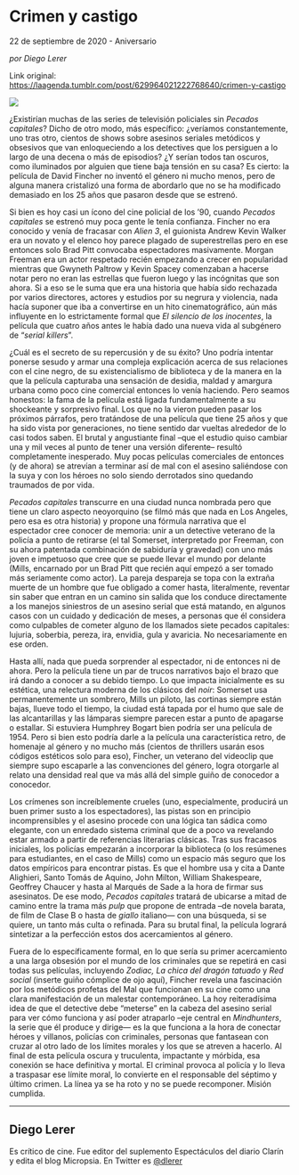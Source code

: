# Crimen y castigo



22 de septiembre de 2020 - Aniversario

_por Diego Lerer_

Link original: https://laagenda.tumblr.com/post/629964021222768640/crimen-y-castigo

![](https://64.media.tumblr.com/f464a9600d04699ee74b070e1d6e3503/c277653e419bb079-8e/s500x750/1147ec834f1a6931732af0e29498e9240acd9687.jpg)

¿Existirían muchas de las series de televisión policiales sin *Pecados capitales*? Dicho de otro modo, más específico: ¿veríamos constantemente, uno tras otro, cientos de shows sobre asesinos seriales metódicos y obsesivos que van enloqueciendo a los detectives que los persiguen a lo largo de una decena o más de episodios? ¿Y serían todos tan oscuros, como iluminados por alguien que tiene baja tensión en su casa? Es cierto: la película de David Fincher no inventó el género ni mucho menos, pero de alguna manera cristalizó una forma de abordarlo que no se ha modificado demasiado en los 25 años que pasaron desde que se estrenó.

Si bien es hoy casi un ícono del cine policial de los ’90, cuando *Pecados capitales* se estrenó muy poca gente le tenía confianza. Fincher no era conocido y venía de fracasar con *Alien 3*, el guionista Andrew Kevin Walker era un novato y el elenco hoy parece plagado de superestrellas pero en ese entonces solo Brad Pitt convocaba espectadores masivamente. Morgan Freeman era un actor respetado recién empezando a crecer en popularidad mientras que Gwyneth Paltrow y Kevin Spacey comenzaban a hacerse notar pero no eran las estrellas que fueron luego y las incógnitas que son ahora. Si a eso se le suma que era una historia que había sido rechazada por varios directores, actores y estudios por su negrura y violencia, nada hacía suponer que iba a convertirse en un hito cinematográfico, aún más influyente en lo estrictamente formal que *El silencio de los inocentes*, la película que cuatro años antes le había dado una nueva vida al subgénero de “*serial killers*”.

¿Cuál es el secreto de su repercusión y de su éxito? Uno podría intentar ponerse sesudo y armar una compleja explicación acerca de sus relaciones con el cine negro, de su existencialismo de biblioteca y de la manera en la que la película capturaba una sensación de desidia, maldad y amargura urbana como poco cine comercial entonces lo venía haciendo. Pero seamos honestos: la fama de la película está ligada fundamentalmente a su shockeante y sorpresivo final. Los que no la vieron pueden pasar los próximos párrafos, pero tratándose de una película que tiene 25 años y que ha sido vista por generaciones, no tiene sentido dar vueltas alrededor de lo casi todos saben. El brutal y angustiante final –que el estudio quiso cambiar una y mil veces al punto de tener una versión diferente– resultó completamente inesperado. Muy pocas películas comerciales de entonces (y de ahora) se atrevían a terminar así de mal con el asesino saliéndose con la suya y con los héroes no solo siendo derrotados sino quedando traumados de por vida.

*Pecados capitales* transcurre en una ciudad nunca nombrada pero que tiene un claro aspecto neoyorquino (se filmó más que nada en Los Angeles, pero esa es otra historia) y propone una fórmula narrativa que el espectador cree conocer de memoria: unir a un detective veterano de la policía a punto de retirarse (el tal Somerset, interpretado por Freeman, con su ahora patentada combinación de sabiduría y gravedad) con uno más joven e impetuoso que cree que se puede llevar el mundo por delante (Mills, encarnado por un Brad Pitt que recién aquí empezó a ser tomado más seriamente como actor). La pareja despareja se topa con la extraña muerte de un hombre que fue obligado a comer hasta, literalmente, reventar sin saber que entran en un camino sin salida que los conduce directamente a los manejos siniestros de un asesino serial que está matando, en algunos casos con un cuidado y dedicación de meses, a personas que él considera como culpables de cometer alguno de los llamados siete pecados capitales: lujuria, soberbia, pereza, ira, envidia, gula y avaricia. No necesariamente en ese orden.



Hasta allí, nada que pueda sorprender al espectador, ni de entonces ni de ahora. Pero la película tiene un par de trucos narrativos bajo el brazo que irá dando a conocer a su debido tiempo. Lo que impacta inicialmente es su estética, una relectura moderna de los clásicos del *noir*: Somerset usa permanentemente un sombrero, Mills un piloto, las cortinas siempre están bajas, llueve todo el tiempo, la ciudad está tapada por el humo que sale de las alcantarillas y las lámparas siempre parecen estar a punto de apagarse o estallar. Si estuviera Humphrey Bogart bien podría ser una película de 1954. Pero si bien esto podría darle a la película una característica retro, de homenaje al género y no mucho más (cientos de thrillers usarán esos códigos estéticos solo para eso), Fincher, un veterano del videoclip que siempre supo escaparle a las convenciones del género, logra otorgarle al relato una densidad real que va más allá del simple guiño de conocedor a conocedor.

Los crímenes son increíblemente crueles (uno, especialmente, producirá un buen primer susto a los espectadores), las pistas son en principio incomprensibles y el asesino procede con una lógica tan sádica como elegante, con un enredado sistema criminal que de a poco va revelando estar armado a partir de referencias literarias clásicas. Tras sus fracasos iniciales, los policías empezarán a incorporar la biblioteca (o los resúmenes para estudiantes, en el caso de Mills) como un espacio más seguro que los datos empíricos para encontrar pistas. Es que el hombre usa y cita a Dante Alighieri, Santo Tomás de Aquino, John Milton, William Shakespeare, Geoffrey Chaucer y hasta al Marqués de Sade a la hora de firmar sus asesinatos. De ese modo, *Pecados capitales* tratará de ubicarse a mitad de camino entre la trama más *pulp* que propone de entrada –de novela barata, de film de Clase B o hasta de *giallo* italiano— con una búsqueda, si se quiere, un tanto más culta o refinada. Para su brutal final, la película logrará sintetizar a la perfección estos dos acercamientos al género.

Fuera de lo específicamente formal, en lo que sería su primer acercamiento a una larga obsesión por el mundo de los criminales que se repetirá en casi todas sus películas, incluyendo *Zodiac, La chica del dragón tatuado* y *Red social* (inserte guiño cómplice de ojo aquí), Fincher revela una fascinación por los metódicos profetas del Mal que funcionan en su cine como una clara manifestación de un malestar contemporáneo. La hoy reiteradísima idea de que el detective debe “meterse” en la cabeza del asesino serial para ver cómo funciona y así poder atraparlo –eje central en *Mindhunters*, la serie que él produce y dirige— es la que funciona a la hora de conectar héroes y villanos, policías con criminales, personas que fantasean con cruzar al otro lado de los límites morales y los que se atreven a hacerlo. Al final de esta película oscura y truculenta, impactante y mórbida, esa conexión se hace definitiva y mortal. El criminal provoca al policía y lo lleva a traspasar ese límite moral, lo convierte en el responsable del séptimo y último crimen. La línea ya se ha roto y no se puede recomponer. Misión cumplida. 



---

Diego Lerer
-----------

 Es crítico de cine. Fue editor del suplemento Espectáculos del diario Clarín y edita el blog Micropsia. En Twitter es  [@dlerer](https://twitter.com/dlerer) 

